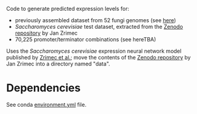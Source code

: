 Code to generate predicted expression levels for: 
+ previously assembled dataset from 52 fungi genomes (see [here](../preprocessing/assemble_npz.py))
+ _Saccharomyces cerevisiae_ test dataset, extracted from the [Zenodo repository](https://doi.org/10.5281/zenodo.3905252) by Jan Zrimec
+ 70,225 promoter/terminator combinations (see hereTBA)

Uses the _Saccharomyces cerevisiae_ expression neural network model published by [Zrimec et al.](https://doi.org/10.1038/s41467-020-19921-4);
move the contents of the [Zenodo repository](https://doi.org/10.5281/zenodo.3905252) by Jan Zrimec into a directory named "data".

# Dependencies
See conda [environment.yml](/predictions/environment.yml) file.

